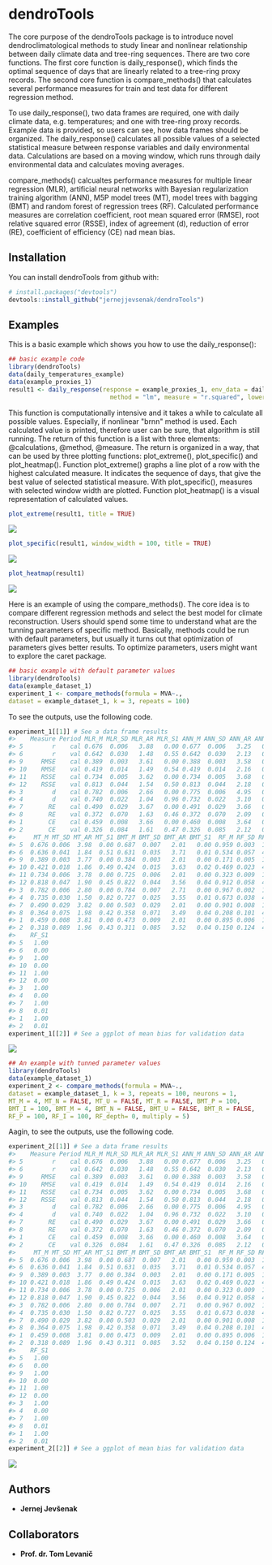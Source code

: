 
<!-- README.md is generated from README.Rmd. Please edit that file -->
dendroTools
===========

The core purpose of the dendroTools package is to introduce novel dendroclimatological methods to study linear and nonlinear relationship between daily climate data and tree-ring sequences. There are two core functions. The first core function is daily\_response(), which finds the optimal sequence of days that are linearly related to a tree-ring proxy records. The second core function is compare\_methods() that calculates several performance measures for train and test data for different regression method.

To use daily\_response(), two data frames are required, one with daily climate data, e.g. temperatures; and one with tree-ring proxy records. Example data is provided, so users can see, how data frames should be organized. The daily\_response() calculates all possible values of a selected statistical measure between response variables and daily environmental data. Calculations are based on a moving window, which runs through daily environmental data and calculates moving averages.

compare\_methods() calcualtes performance measures for multiple linear regression (MLR), artificial neural networks with Bayesian regularization training algorithm (ANN), M5P model trees (MT), model trees with bagging (BMT) and random forest of regression trees (RF). Calculated performance measures are correlation coefficient, root mean squared error (RMSE), root relative squared error (RSSE), index of agreement (d), reduction of error (RE), coefficient of efficiency (CE) nad mean bias.

Installation
------------

You can install dendroTools from github with:

``` r
# install.packages("devtools")
devtools::install_github("jernejjevsenak/dendroTools")
```

Examples
--------

This is a basic example which shows you how to use the daily\_response():

``` r
## basic example code
library(dendroTools)
data(daily_temperatures_example) 
data(example_proxies_1)
result1 <- daily_response(response = example_proxies_1, env_data = daily_temperatures_example, 
                            method = "lm", measure = "r.squared", lower_limit = 90, upper_limit = 150, remove_insignificant = TRUE)
```

This function is computationally intensive and it takes a while to calculate all possible values. Especially, if nonlinear "brnn" method is used. Each calculated value is printed, therefore user can be sure, that algorithm is still running. The return of this function is a list with three elements: @calculations, @method, @measure. The return is organized in a way, that can be used by three plotting functions: plot\_extreme(), plot\_specific() and plot\_heatmap(). Function plot\_extreme() graphs a line plot of a row with the highest calculated measure. It indicates the sequence of days, that give the best value of selected statistical measure. With plot\_specific(), measures with selected window width are plotted. Function plot\_heatmap() is a visual representation of calculated values.

``` r
plot_extreme(result1, title = TRUE)
```

![](README-plot%20examples-1.png)

``` r
plot_specific(result1, window_width = 100, title = TRUE)
```

![](README-plot%20examples-2.png)

``` r
plot_heatmap(result1)
```

![](README-plot%20examples-3.png)

Here is an example of using the compare\_methods(). The core idea is to compare different regression methods and select the best model for climate reconstruction. Users should spend some time to understand what are the tunning parameters of specific method. Basically, methods could be run with default parameters, but usually it turns out that optimization of parameters gives better results. To optimize parameters, users might want to explore the caret package.

``` r
## basic example with default parameter values
library(dendroTools)
data(example_dataset_1)
experiment_1 <- compare_methods(formula = MVA~.,
dataset = example_dataset_1, k = 3, repeats = 100)
```

To see the outputs, use the following code.

``` r
experiment_1[[1]] # See a data frame results
#>    Measure Period MLR_M MLR_SD MLR_AR MLR_S1 ANN_M ANN_SD ANN_AR ANN_S1
#> 5        r    cal 0.676  0.006   3.88   0.00 0.677  0.006   3.25   0.00
#> 6        r    val 0.642  0.030   1.48   0.55 0.642  0.030   2.13   0.45
#> 9     RMSE    cal 0.389  0.003   3.61   0.00 0.388  0.003   3.58   0.00
#> 10    RMSE    val 0.419  0.014   1.49   0.54 0.419  0.014   2.16   0.45
#> 11    RSSE    cal 0.734  0.005   3.62   0.00 0.734  0.005   3.68   0.00
#> 12    RSSE    val 0.813  0.044   1.54   0.50 0.813  0.044   2.18   0.46
#> 3        d    cal 0.782  0.006   2.66   0.00 0.775  0.006   4.95   0.00
#> 4        d    val 0.740  0.022   1.04   0.96 0.732  0.022   3.10   0.03
#> 7       RE    cal 0.490  0.029   3.67   0.00 0.491  0.029   3.66   0.00
#> 8       RE    val 0.372  0.070   1.63   0.46 0.372  0.070   2.09   0.50
#> 1       CE    cal 0.459  0.008   3.66   0.00 0.460  0.008   3.64   0.00
#> 2       CE    val 0.326  0.084   1.61   0.47 0.326  0.085   2.12   0.48
#>     MT_M MT_SD MT_AR MT_S1 BMT_M BMT_SD BMT_AR BMT_S1  RF_M RF_SD RF_AR
#> 5  0.676 0.006  3.98  0.00 0.687  0.007   2.01   0.00 0.959 0.003  1.00
#> 6  0.636 0.041  1.84  0.51 0.631  0.035   3.71   0.01 0.534 0.057  4.98
#> 9  0.389 0.003  3.77  0.00 0.384  0.003   2.01   0.00 0.171 0.005  1.00
#> 10 0.421 0.018  1.86  0.49 0.424  0.015   3.63   0.02 0.469 0.023  4.99
#> 11 0.734 0.006  3.78  0.00 0.725  0.006   2.01   0.00 0.323 0.009  1.00
#> 12 0.818 0.047  1.90  0.45 0.822  0.044   3.56   0.04 0.912 0.058  4.98
#> 3  0.782 0.006  2.80  0.00 0.784  0.007   2.71   0.00 0.967 0.002  1.00
#> 4  0.735 0.030  1.50  0.82 0.727  0.025   3.55   0.01 0.673 0.038  4.95
#> 7  0.490 0.029  3.82  0.00 0.503  0.029   2.01   0.00 0.901 0.008  1.00
#> 8  0.364 0.075  1.98  0.42 0.358  0.071   3.49   0.04 0.208 0.101  4.95
#> 1  0.459 0.008  3.81  0.00 0.473  0.009   2.01   0.00 0.895 0.006  1.00
#> 2  0.318 0.089  1.96  0.43 0.311  0.085   3.52   0.04 0.150 0.124  4.95
#>    RF_S1
#> 5   1.00
#> 6   0.00
#> 9   1.00
#> 10  0.00
#> 11  1.00
#> 12  0.00
#> 3   1.00
#> 4   0.00
#> 7   1.00
#> 8   0.01
#> 1   1.00
#> 2   0.01
experiment_1[[2]] # See a ggplot of mean bias for validation data
```

![](README-example%202a-1.png)

``` r
## An example with tunned parameter values
library(dendroTools)
data(example_dataset_1)
experiment_2 <- compare_methods(formula = MVA~.,
dataset = example_dataset_1, k = 3, repeats = 100, neurons = 1,
MT_M = 4, MT_N = FALSE, MT_U = FALSE, MT_R = FALSE, BMT_P = 100,
BMT_I = 100, BMT_M = 4, BMT_N = FALSE, BMT_U = FALSE, BMT_R = FALSE,
RF_P = 100, RF_I = 100, RF_depth= 0, multiply = 5)
```

Aagin, to see the outputs, use the following code.

``` r
experiment_2[[1]] # See a data frame results
#>    Measure Period MLR_M MLR_SD MLR_AR MLR_S1 ANN_M ANN_SD ANN_AR ANN_S1
#> 5        r    cal 0.676  0.006   3.88   0.00 0.677  0.006   3.25   0.00
#> 6        r    val 0.642  0.030   1.48   0.55 0.642  0.030   2.13   0.45
#> 9     RMSE    cal 0.389  0.003   3.61   0.00 0.388  0.003   3.58   0.00
#> 10    RMSE    val 0.419  0.014   1.49   0.54 0.419  0.014   2.16   0.45
#> 11    RSSE    cal 0.734  0.005   3.62   0.00 0.734  0.005   3.68   0.00
#> 12    RSSE    val 0.813  0.044   1.54   0.50 0.813  0.044   2.18   0.46
#> 3        d    cal 0.782  0.006   2.66   0.00 0.775  0.006   4.95   0.00
#> 4        d    val 0.740  0.022   1.04   0.96 0.732  0.022   3.10   0.03
#> 7       RE    cal 0.490  0.029   3.67   0.00 0.491  0.029   3.66   0.00
#> 8       RE    val 0.372  0.070   1.63   0.46 0.372  0.070   2.09   0.50
#> 1       CE    cal 0.459  0.008   3.66   0.00 0.460  0.008   3.64   0.00
#> 2       CE    val 0.326  0.084   1.61   0.47 0.326  0.085   2.12   0.48
#>     MT_M MT_SD MT_AR MT_S1 BMT_M BMT_SD BMT_AR BMT_S1  RF_M RF_SD RF_AR
#> 5  0.676 0.006  3.98  0.00 0.687  0.007   2.01   0.00 0.959 0.003  1.00
#> 6  0.636 0.041  1.84  0.51 0.631  0.035   3.71   0.01 0.534 0.057  4.98
#> 9  0.389 0.003  3.77  0.00 0.384  0.003   2.01   0.00 0.171 0.005  1.00
#> 10 0.421 0.018  1.86  0.49 0.424  0.015   3.63   0.02 0.469 0.023  4.99
#> 11 0.734 0.006  3.78  0.00 0.725  0.006   2.01   0.00 0.323 0.009  1.00
#> 12 0.818 0.047  1.90  0.45 0.822  0.044   3.56   0.04 0.912 0.058  4.98
#> 3  0.782 0.006  2.80  0.00 0.784  0.007   2.71   0.00 0.967 0.002  1.00
#> 4  0.735 0.030  1.50  0.82 0.727  0.025   3.55   0.01 0.673 0.038  4.95
#> 7  0.490 0.029  3.82  0.00 0.503  0.029   2.01   0.00 0.901 0.008  1.00
#> 8  0.364 0.075  1.98  0.42 0.358  0.071   3.49   0.04 0.208 0.101  4.95
#> 1  0.459 0.008  3.81  0.00 0.473  0.009   2.01   0.00 0.895 0.006  1.00
#> 2  0.318 0.089  1.96  0.43 0.311  0.085   3.52   0.04 0.150 0.124  4.95
#>    RF_S1
#> 5   1.00
#> 6   0.00
#> 9   1.00
#> 10  0.00
#> 11  1.00
#> 12  0.00
#> 3   1.00
#> 4   0.00
#> 7   1.00
#> 8   0.01
#> 1   1.00
#> 2   0.01
experiment_2[[2]] # See a ggplot of mean bias for validation data
```

![](README-example%203a-1.png)

Authors
-------

-   **Jernej Jevšenak**

Collaborators
-------------

-   **Prof. dr. Tom Levanič**
